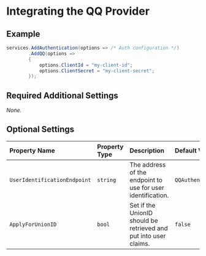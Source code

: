 # Integrating the QQ Provider

## Example

```csharp
services.AddAuthentication(options => /* Auth configuration */)
        .AddQQ(options =>
        {
            options.ClientId = "my-client-id";
            options.ClientSecret = "my-client-secret";
        });
```

## Required Additional Settings

_None._

## Optional Settings

| Property Name | Property Type | Description | Default Value |
|:--|:--|:--|:--|
| `UserIdentificationEndpoint` | `string` | The address of the endpoint to use for user identification. | `QQAuthenticationDefaults.UserIdentificationEndpoint` |
| `ApplyForUnionID` | `bool` | Set if the UnionID should be retrieved and put into user claims. | `false` |
